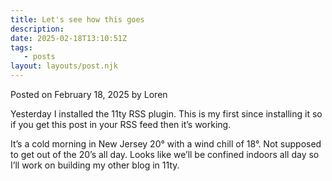 ```yaml
---
title: Let's see how this goes
description:
date: 2025-02-18T13:10:51Z
tags:
   - posts
layout: layouts/post.njk
---
```


Posted on February 18, 2025 by Loren

Yesterday I installed the 11ty RSS plugin. This is my first since installing it so if you get this post in your RSS feed then it’s working.

It’s a cold morning in New Jersey 20° with a wind chill of 18°. Not supposed to get out of the 20’s all day. Looks like we’ll be confined indoors all day so I’ll work on building my other blog in 11ty.
